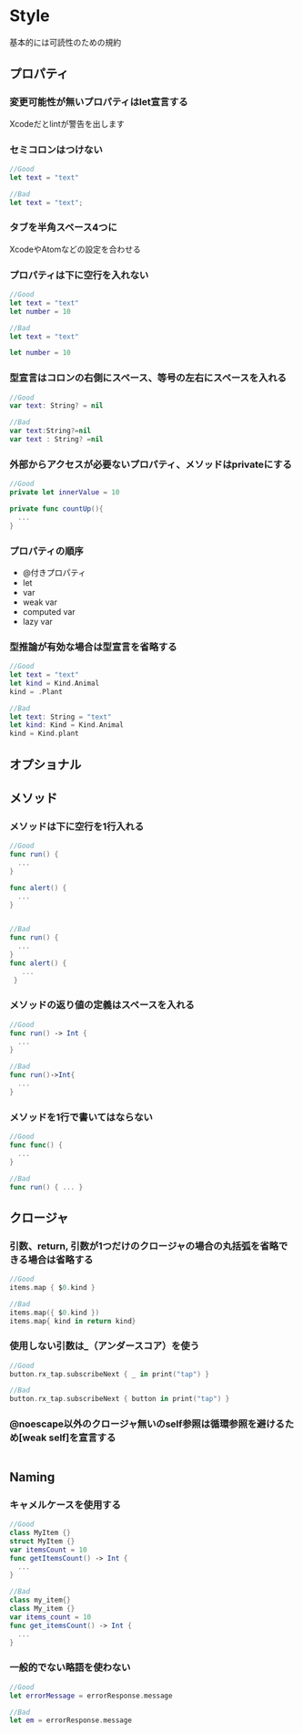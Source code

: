 # Style
基本的には可読性のための規約

## プロパティ
### 変更可能性が無いプロパティはlet宣言する
Xcodeだとlintが警告を出します

### セミコロンはつけない
```swift
//Good
let text = "text"

//Bad
let text = "text";
```

### タブを半角スペース4つに
XcodeやAtomなどの設定を合わせる

### プロパティは下に空行を入れない
```swift
//Good
let text = "text"
let number = 10

//Bad
let text = "text"

let number = 10

```
### 型宣言はコロンの右側にスペース、等号の左右にスペースを入れる
```swift
//Good
var text: String? = nil

//Bad
var text:String?=nil
var text : String? =nil
```

### 外部からアクセスが必要ないプロパティ、メソッドはprivateにする
```swift
//Good
private let innerValue = 10

private func countUp(){
  ...
}
```

### プロパティの順序
* @付きプロパティ
* let
* var
* weak var
* computed var
* lazy var

### 型推論が有効な場合は型宣言を省略する
```swift
//Good
let text = "text"
let kind = Kind.Animal
kind = .Plant

//Bad
let text: String = "text"
let kind: Kind = Kind.Animal
kind = Kind.plant
```


## オプショナル
###


## メソッド
### メソッドは下に空行を1行入れる
```swift
//Good
func run() {
  ...
}

func alert() {
  ...
}


//Bad
func run() {
  ...
}
func alert() {
   ...
 }
```

### メソッドの返り値の定義はスペースを入れる
``` swift
//Good
func run() -> Int {
  ...
}

//Bad
func run()->Int{
  ...
}
```

### メソッドを1行で書いてはならない
```swift
//Good
func func() {
  ...
}

//Bad
func run() { ... }
```


## クロージャ
### 引数、return, 引数が1つだけのクロージャの場合の丸括弧を省略できる場合は省略する
```swift
//Good
items.map { $0.kind }

//Bad
items.map({ $0.kind })
items.map{ kind in return kind}
```

### 使用しない引数は_（アンダースコア）を使う
```swift
//Good
button.rx_tap.subscribeNext { _ in print("tap") }

//Bad
button.rx_tap.subscribeNext { button in print("tap") }
```

### @noescape以外のクロージャ無いのself参照は循環参照を避けるため[weak self]を宣言する
```swift

```

## Naming
### キャメルケースを使用する
```swift
//Good
class MyItem {}
struct MyItem {}
var itemsCount = 10
func getItemsCount() -> Int {
  ...
}

//Bad
class my_item{}
class My_item {}
var items_count = 10
func get_itemsCount() -> Int {
  ...
}
```

### 一般的でない略語を使わない
```swift
//Good
let errorMessage = errorResponse.message

//Bad
let em = errorResponse.message
```
